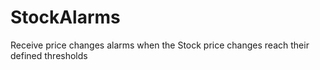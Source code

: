 # StockAlarms
Receive price changes alarms when the Stock price changes reach their defined thresholds

